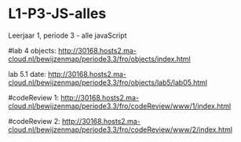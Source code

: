 # L1-P3-JS-alles
Leerjaar 1, periode 3 - alle javaScript

#lab 4 objects: http://30168.hosts2.ma-cloud.nl/bewijzenmap/periode3.3/fro/objects/index.html

lab 5.1 date: http://30168.hosts2.ma-cloud.nl/bewijzenmap/periode3.3/fro/objects/lab5/lab05.html

#codeReview 1: http://30168.hosts2.ma-cloud.nl/bewijzenmap/periode3.3/fro/codeReview/www/1/index.html

#codeReview 2: http://30168.hosts2.ma-cloud.nl/bewijzenmap/periode3.3/fro/codeReview/www/2/index.html
